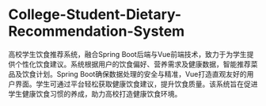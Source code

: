 # College-Student-Dietary-Recommendation-System
高校学生饮食推荐系统，融合Spring Boot后端与Vue前端技术，致力于为学生提供个性化饮食建议。系统根据用户的饮食偏好、营养需求及健康数据，智能推荐菜品及饮食计划。Spring Boot确保数据处理的安全与精准，Vue打造直观友好的用户界面。学生可通过平台轻松获取健康饮食建议，提升饮食质量。该系统旨在促进学生健康饮食习惯的养成，助力高校打造健康饮食环境。

